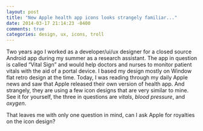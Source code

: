 ```yaml
---
layout: post
title: "New Apple health app icons looks strangely familiar..."
date: 2014-03-17 21:14:23 -0400
comments: true
categories: design, ux, icons, troll
---
```


Two years ago I worked as a developer/ui/ux designer for a closed source Android app during my summer as a research assistant. The app in question is called “Vital Sign” and would help doctors and nurses to monitor patient vitals with the aid of a portal device. I based my design mostly on Window flat retro design at the time. Today, I was reading through my daily Apple news and saw that Apple released their own version of health app. And strangely, they are using a few icon designs that are very similar to mine. See it for yourself, the three in questions are _vitals_, _blood pressure_, and _oxygen_.


That leaves me with only one question in mind, can I ask Apple for royalties on the icon design?
